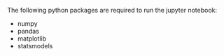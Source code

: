 The following python packages are required to run the jupyter notebook:
- numpy
- pandas
- matplotlib
- statsmodels
